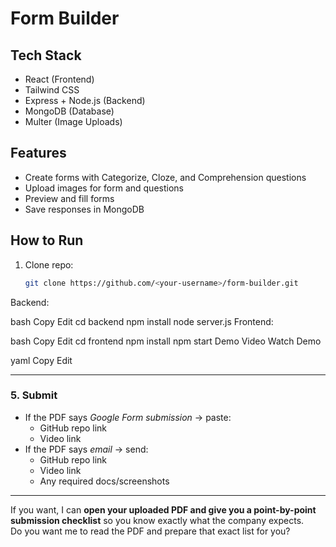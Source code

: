 # Form Builder

## Tech Stack
- React (Frontend)
- Tailwind CSS
- Express + Node.js (Backend)
- MongoDB (Database)
- Multer (Image Uploads)

## Features
- Create forms with Categorize, Cloze, and Comprehension questions
- Upload images for form and questions
- Preview and fill forms
- Save responses in MongoDB

## How to Run
1. Clone repo:
   ```bash
   git clone https://github.com/<your-username>/form-builder.git
Backend:

bash
Copy
Edit
cd backend
npm install
node server.js
Frontend:

bash
Copy
Edit
cd frontend
npm install
npm start
Demo Video
Watch Demo

yaml
Copy
Edit

---

### **5. Submit**
- If the PDF says *Google Form submission* → paste:
  - GitHub repo link
  - Video link
- If the PDF says *email* → send:
  - GitHub repo link
  - Video link
  - Any required docs/screenshots

---

If you want, I can **open your uploaded PDF and give you a point-by-point submission checklist** so you know exactly what the company expects.  
Do you want me to read the PDF and prepare that exact list for you?
